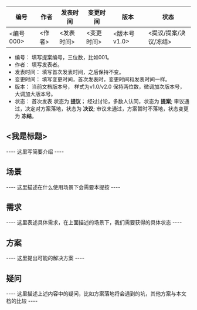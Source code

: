 | 编号 | 作者 | 发表时间 | 变更时间 | 版本 | 状态 |
| ----- | ----- | ----- | ----- | ----- | ----- |
| <编号000> | <作者> | <发表时间> | <变更时间> | <版本号v1.0> | <提议/提案/决议/冻结> |

* 编号： 填写提案编号，三位数，比如001。
* 作者： 填写发表者。
* 发表时间： 填写首次发表时间，之后保持不变。
* 变更时间： 填写变更时间，首次发表时，变更时间和发表时间一样。
* 版本： 当前文档版本号， 样式为v1.0/v2.0 保持两位数，微调加次版本号， 大调加大版本号。
* 状态： 首次发表 状态为 **提议**； 经过讨论，多数人认同，状态为 **提案**; 审议通过，决定对方案落地，状态为 **决议**; 审议未通过，方案暂时不落地，状态变更为 **冻结**。

## <我是标题>
 ---- 这里写简要介绍 ----
 
## 场景

 ---- 这里描述在什么使用场景下会需要本提按 ----

## 需求

 ---- 这里表述具体需求，在上面描述的场景下，我们需要获得的具体状态 ----
 
## 方案

 ---- 这里提出可能的解决方案 ----
 
## 疑问

 ---- 这里描述上述内容中的疑问，比如方案落地将会遇到的坑，其他方案与本文档的比较 ----